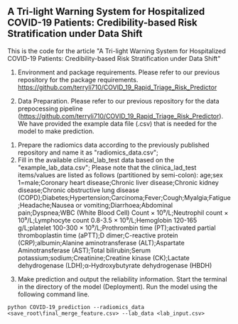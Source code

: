 ## A Tri-light Warning System for Hospitalized COVID-19 Patients: Credibility-based Risk Stratification under Data Shift

This is the code for the article "A Tri-light Warning System for Hospitalized COVID-19 Patients: Credibility-based Risk Stratification under Data Shift"

1. Environment and package requirements. Please refer to our previous repository for the package requirements. https://github.com/terryli710/COVID_19_Rapid_Triage_Risk_Predictor

2. Data Preparation. Please refer to our previous repository for the data prepocessing pipeline (https://github.com/terryli710/COVID_19_Rapid_Triage_Risk_Predictor). We have provided the example data file (.csv) that is needed for the model to make prediction. 
1) Prepare the radiomics data according to the previously published repository and name it as "radiomics_data.csv";
2) Fill in the available clinical_lab_test data based on the "example_lab_data.csv"; Please note that the clinica_lad_test items/values are listed as follows (partitioned by semi-colon):
age;sex 1=male;Coronary heart disease;Chronic liver disease;Chronic kidney disease;Chronic obstructive lung disease (COPD);Diabetes;Hypertension;Carcinoma;Fever;Cough;Myalgia;Fatigue;Headache;Nausea or vomiting;Diarrhoea;Abdominal pain;Dyspnea;WBC (White Blood Cell) Count × 10⁹/L;Neutrophil count × 10⁹/L;Lymphocyte count 0.8-3.5 × 10⁹/L;Hemoglobin 120-165 g/L;platelet 100-300 × 10⁹/L;Prothrombin time (PT);activated partial thromboplastin time (aPTT);D dimer;C-reactive protein (CRP);albumin;Alanine aminotransferase (ALT);Aspartate Aminotransferase (AST);Total bilirubin;Serum potassium;sodium;Creatinine;Creatine kinase (CK);Lactate dehydrogenase (LDH);α-Hydroxybutyrate dehydrogenase (HBDH)

3. Make prediction and output the reliability information.
Start the terminal in the directory of the model (Deployment). Run the model using the following command line.

```shell
python COVID-19_prediction --radiomics_data <save_root\final_merge_feature.csv> --lab_data <lab_input.csv>
```
